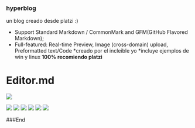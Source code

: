 ### hyperblog
un blog creado desde platzi :)
- Support Standard Markdown / CommonMark and GFM(GitHub Flavored Markdown);
- Full-featured: Real-time Preview, Image (cross-domain) upload, Preformatted text/Code
*creado por el incleible yo
*incluye ejemplos de win y linux
**100% recomiendo platzi**


# Editor.md

![](https://pandao.github.io/editor.md/images/logos/editormd-logo-180x180.png)

![](https://img.shields.io/github/stars/pandao/editor.md.svg) ![](https://img.shields.io/github/forks/pandao/editor.md.svg) ![](https://img.shields.io/github/tag/pandao/editor.md.svg) ![](https://img.shields.io/github/release/pandao/editor.md.svg) ![](https://img.shields.io/github/issues/pandao/editor.md.svg) ![](https://img.shields.io/bower/v/editor.md.svg)



###End